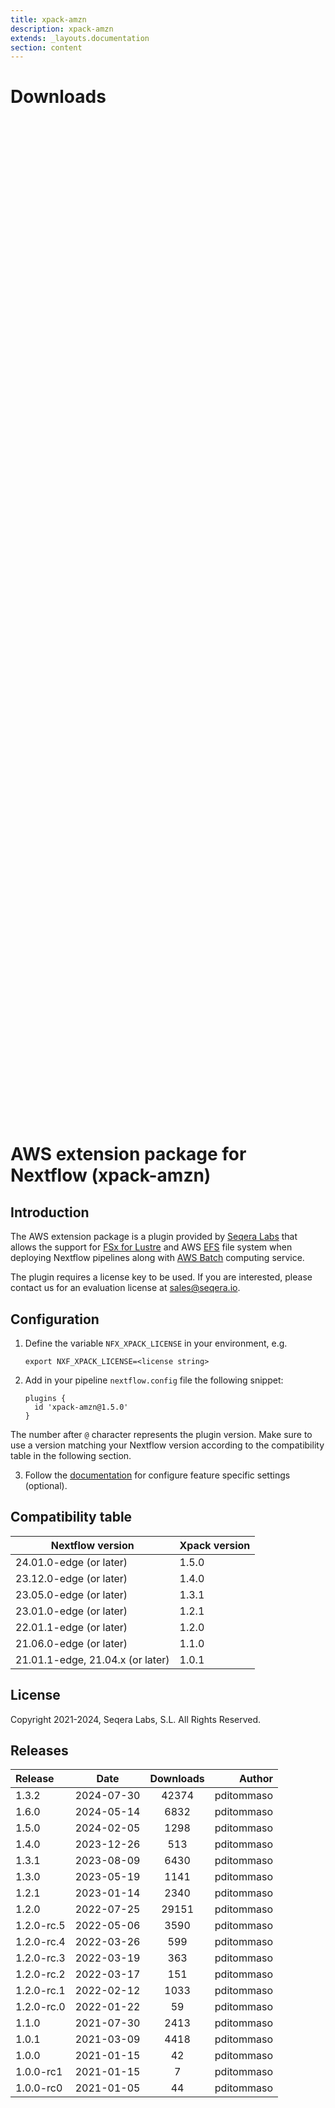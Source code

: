 ```yaml
---
title: xpack-amzn
description: xpack-amzn
extends: _layouts.documentation
section: content
---
```


# Downloads

<div style="position: relative; height:40vh; width:80vw">
    <canvas id="releases"></canvas>
</div>

# AWS extension package for Nextflow (xpack-amzn)

## Introduction

The AWS extension package is a plugin provided by [Seqera Labs](https://www.seqera.io/) that allows the support for [FSx for Lustre](https://aws.amazon.com/fsx/lustre/) 
and AWS [EFS](https://aws.amazon.com/efs/) file system when deploying Nextflow pipelines 
along with [AWS Batch](https://aws.amazon.com/batch/) computing service.

The plugin requires a license key to be used. If you are interested, please contact us for an evaluation license at [sales@seqera.io](mailto:sales@seqera.io).

## Configuration

1. Define the variable `NFX_XPACK_LICENSE` in your environment, e.g. 

    ```
    export NXF_XPACK_LICENSE=<license string>
    ```

2. Add in your pipeline `nextflow.config` file the following 
snippet: 

    ```
    plugins {
      id 'xpack-amzn@1.5.0'
    }
    ``` 

The number after `@` character represents the plugin version. Make sure to use 
a version matching your Nextflow version according to the compatibility table 
in the following section. 

3. Follow the [documentation](docs.md) for configure feature specific settings (optional).

## Compatibility table


| Nextflow version        | Xpack version   |
|---                      |---              |
| 24.01.0-edge (or later) | 1.5.0           |
| 23.12.0-edge (or later) | 1.4.0           |
| 23.05.0-edge (or later) | 1.3.1           |
| 23.01.0-edge (or later) | 1.2.1           |
| 22.01.1-edge (or later) | 1.2.0           |
| 21.06.0-edge (or later) | 1.1.0           |
| 21.01.1-edge, 21.04.x (or later) | 1.0.1  |


## License  

Copyright 2021-2024, Seqera Labs, S.L. All Rights Reserved.


## Releases

| Release                               |                       Date                       |                   Downloads                    |                           Author |
| :------------ |:------------------------------------------------:|:----------------------------------------------:|---------------------------------:|
 |  1.3.2                                               | 2024-07-30                                          | 42374                                              | pditommaso                                         |
 |  1.6.0                                               | 2024-05-14                                          | 6832                                               | pditommaso                                         |
 |  1.5.0                                               | 2024-02-05                                          | 1298                                               | pditommaso                                         |
 |  1.4.0                                               | 2023-12-26                                          | 513                                                | pditommaso                                         |
 |  1.3.1                                               | 2023-08-09                                          | 6430                                               | pditommaso                                         |
 |  1.3.0                                               | 2023-05-19                                          | 1141                                               | pditommaso                                         |
 |  1.2.1                                               | 2023-01-14                                          | 2340                                               | pditommaso                                         |
 |  1.2.0                                               | 2022-07-25                                          | 29151                                              | pditommaso                                         |
 |  1.2.0-rc.5                                          | 2022-05-06                                          | 3590                                               | pditommaso                                         |
 |  1.2.0-rc.4                                          | 2022-03-26                                          | 599                                                | pditommaso                                         |
 |  1.2.0-rc.3                                          | 2022-03-19                                          | 363                                                | pditommaso                                         |
 |  1.2.0-rc.2                                          | 2022-03-17                                          | 151                                                | pditommaso                                         |
 |  1.2.0-rc.1                                          | 2022-02-12                                          | 1033                                               | pditommaso                                         |
 |  1.2.0-rc.0                                          | 2022-01-22                                          | 59                                                 | pditommaso                                         |
 |  1.1.0                                               | 2021-07-30                                          | 2413                                               | pditommaso                                         |
 |  1.0.1                                               | 2021-03-09                                          | 4418                                               | pditommaso                                         |
 |  1.0.0                                               | 2021-01-15                                          | 42                                                 | pditommaso                                         |
 |  1.0.0-rc1                                           | 2021-01-15                                          | 7                                                  | pditommaso                                         |
 |  1.0.0-rc0                                           | 2021-01-05                                          | 44                                                 | pditommaso                                         |


<script>

(async function() {
    const data = [

        {
            date: `2021-01-05`,
            count: 44,
            y: '1.0.0-rc0' },

        {
            date: `2021-01-15`,
            count: 7,
            y: '1.0.0-rc1' },

        {
            date: `2021-01-15`,
            count: 42,
            y: '1.0.0' },

        {
            date: `2021-03-09`,
            count: 4418,
            y: '1.0.1' },

        {
            date: `2021-07-30`,
            count: 2413,
            y: '1.1.0' },

        {
            date: `2022-01-22`,
            count: 59,
            y: '1.2.0-rc.0' },

        {
            date: `2022-02-12`,
            count: 1033,
            y: '1.2.0-rc.1' },

        {
            date: `2022-03-17`,
            count: 151,
            y: '1.2.0-rc.2' },

        {
            date: `2022-03-19`,
            count: 363,
            y: '1.2.0-rc.3' },

        {
            date: `2022-03-26`,
            count: 599,
            y: '1.2.0-rc.4' },

        {
            date: `2022-05-06`,
            count: 3590,
            y: '1.2.0-rc.5' },

        {
            date: `2022-07-25`,
            count: 29151,
            y: '1.2.0' },

        {
            date: `2023-01-14`,
            count: 2340,
            y: '1.2.1' },

        {
            date: `2023-05-19`,
            count: 1141,
            y: '1.3.0' },

        {
            date: `2023-08-09`,
            count: 6430,
            y: '1.3.1' },

        {
            date: `2023-12-26`,
            count: 513,
            y: '1.4.0' },

        {
            date: `2024-02-05`,
            count: 1298,
            y: '1.5.0' },

        {
            date: `2024-05-14`,
            count: 6832,
            y: '1.6.0' },

        {
            date: `2024-07-30`,
            count: 42374,
            y: '1.3.2' },

    ];

    new Chart(
        document.getElementById('releases'),
        {
            type: 'bar',
            data: {
                labels: data.map(row => row.y),
                datasets: [
                    {
                        label: 'Donwloads',
                        data: data,
                        parsing: {
                            xAxisKey: 'count'
                        }
                    }
                ]
            },
            options: {
                indexAxis: 'y',
                plugins: {
                    tooltip:{
                        enabled: true,
                        callbacks: {
                            beforeLabel: function (tooltipData) {
                                const labels =
                                    tooltipData.dataset.label.toString();
                                const values =
                                    tooltipData.dataset.data[tooltipData.dataIndex];

                                return `Released (${values.date})`;
                            },
                            label: function (tooltipData) {
                                const labels =
                                    tooltipData.dataset.label.toString();
                                const values =
                                    tooltipData.dataset.data[tooltipData.dataIndex];

                                return `${labels} : ${values.count}`;
                            },
                        },
                    }                    
                }
            },
        }
    );
})();
</script>